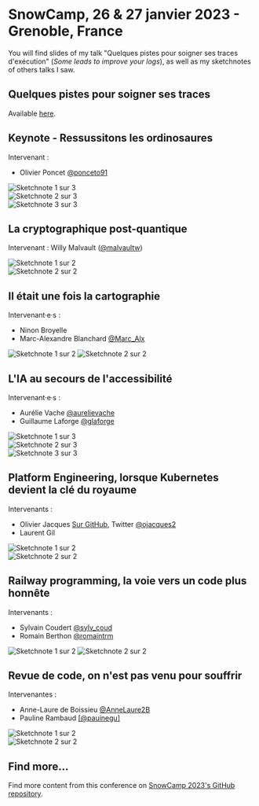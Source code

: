 # SnowCamp, 26 & 27 janvier 2023 - Grenoble, France

You will find slides of my talk "Quelques pistes pour soigner ses traces d'exécution" (_Some leads to improve your logs_), as well as my sketchnotes of others talks I saw.  

## Quelques pistes pour soigner ses traces

Available [here](quelques_pistes_pour_soigner_ses_traces.pdf).

## Keynote - Ressussitons les ordinosaures

Intervenant : 
- Olivier Poncet [@ponceto91](https://twitter.com/ponceto91)

![Sketchnote 1 sur 3](/2023/snowcamp/Sketchnotes/ordino_1-3.jpg)  
![Sketchnote 2 sur 3](/2023/snowcamp/Sketchnotes/ordino_2-3.jpg)  
![Sketchnote 3 sur 3](/2023/snowcamp/Sketchnotes/ordino_3-3.jpg)  

## La cryptographique post-quantique

Intervenant : Willy Malvault ([@malvaultw](https://twitter.com/malvaultw))  

![Sketchnote 1 sur 2](/2023/snowcamp/Sketchnotes/crypto_2.0_1-2.jpg)  
![Sketchnote 2 sur 2](/2023/snowcamp/Sketchnotes/crypto_2.0_2-2.jpg)

## Il était une fois la cartographie

Intervenant·e·s : 
- Ninon Broyelle  
- Marc-Alexandre Blanchard [@Marc_Alx](https://twitter.com/marc_alx)  

![Sketchnote 1 sur 2](/2023/snowcamp/Sketchnotes/carto_1-2.jpg)
![Sketchnote 2 sur 2](/2023/snowcamp/Sketchnotes/carto_2-2.jpg)

## L'IA au secours de l'accessibilité

Intervenant·e·s : 
- Aurélie Vache [@aurelievache](https://twitter.com/aurelievache)  
- Guillaume Laforge [@glaforge](https://twitter.com/glaforge)

![Sketchnote 1 sur 3](/2023/snowcamp/Sketchnotes/IAccess_1-3.jpg)  
![Sketchnote 2 sur 3](/2023/snowcamp/Sketchnotes/IAccess_2-3.jpg)  
![Sketchnote 3 sur 3](/2023/snowcamp/Sketchnotes/IAccess_3-3.jpg)  

## Platform Engineering, lorsque Kubernetes devient la clé du royaume

Intervenants : 
- Olivier Jacques  [Sur GitHub](https://ojacques.github.io/), Twitter [@ojacques2](https://twitter.com/ojacques2)  
- Laurent Gil

![Sketchnote 1 sur 2](/2023/snowcamp/Sketchnotes/k8s_1-2.jpg)  
![Sketchnote 2 sur 2](/2023/snowcamp/Sketchnotes/k8s_2-2.jpg)  

## Railway programming, la voie vers un code plus honnête

Intervenants : 
- Sylvain Coudert [@sylv_coud](https://twitter.com/sylv_coud)  
- Romain Berthon [@romaintrm](https://twitter.com/RomainTrm)

![Sketchnote 1 sur 2](/2023/snowcamp/Sketchnotes/railway_1-2.jpg)
![Sketchnote 2 sur 2](/2023/snowcamp/Sketchnotes/railway_2-2.jpg)


## Revue de code, on n'est pas venu pour souffrir

Intervenantes : 
- Anne-Laure de Boissieu [@AnneLaure2B](https://twitter.com/AnneLaure2B)  
- Pauline Rambaud [[@pauinegu]](https://twitter.com/pauinegu)

![Sketchnote 1 sur 2](/2023/snowcamp/Sketchnotes/revue_code_1-2.jpg)  
![Sketchnote 2 sur 2](/2023/snowcamp/Sketchnotes/revue_code_2-2.jpg)  

## Find more...

Find more content from this conference on [SnowCamp 2023's GitHub repository](https://github.com/snowcamp/snowcamp-2023-supports-sessions).